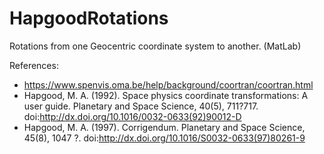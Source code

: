 HapgoodRotations
================

Rotations from one Geocentric coordinate system to another. (MatLab)

References:
   * https://www.spenvis.oma.be/help/background/coortran/coortran.html
   * Hapgood, M. A. (1992). Space physics coordinate transformations:
      A user guide. Planetary and Space Science, 40(5), 711?717. 
      doi:http://dx.doi.org/10.1016/0032-0633(92)90012-D
   * Hapgood, M. A. (1997). Corrigendum. Planetary and Space Science,
      45(8), 1047 ?. doi:http://dx.doi.org/10.1016/S0032-0633(97)80261-9
